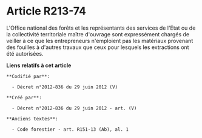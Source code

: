 # Article R213-74

L'Office national des forêts et les représentants des services de l'Etat ou de la collectivité territoriale maître d'ouvrage
sont expressément chargés de veiller à ce que les entrepreneurs n'emploient pas les matériaux provenant des fouilles à
d'autres travaux que ceux pour lesquels les extractions ont été autorisées.

**Liens relatifs à cet article**

	**Codifié par**:

	  - Décret n°2012-836 du 29 juin 2012 (V)

	**Créé par**:

	  - Décret n°2012-836 du 29 juin 2012 - art. (V)

	**Anciens textes**:

	  - Code forestier - art. R151-13 (Ab), al. 1
